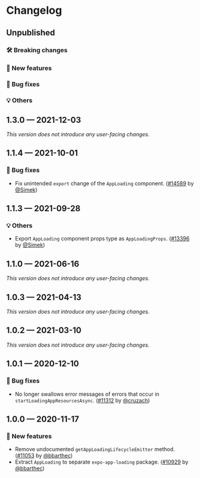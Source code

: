 # Changelog

## Unpublished

### 🛠 Breaking changes

### 🎉 New features

### 🐛 Bug fixes

### 💡 Others

## 1.3.0 — 2021-12-03

_This version does not introduce any user-facing changes._

## 1.1.4 — 2021-10-01

### 🐛 Bug fixes

- Fix unintended `export` change of the `AppLoading` component. ([#14589](https://github.com/expo/expo/pull/14589) by [@Simek](https://github.com/Simek))

## 1.1.3 — 2021-09-28

### 💡 Others

- Export `AppLoading` component props type as `AppLoadingProps`. ([#13396](https://github.com/expo/expo/pull/13396) by [@Simek](https://github.com/Simek))

## 1.1.0 — 2021-06-16

_This version does not introduce any user-facing changes._

## 1.0.3 — 2021-04-13

_This version does not introduce any user-facing changes._

## 1.0.2 — 2021-03-10

_This version does not introduce any user-facing changes._

## 1.0.1 — 2020-12-10

### 🐛 Bug fixes

- No longer swallows error messages of errors that occur in `startLoadingAppResourcesAsync`. ([#11312](https://github.com/expo/expo/pull/11312) by [@cruzach](https://github.com/cruzach))

## 1.0.0 — 2020-11-17

### 🎉 New features

- Remove undocumented `getAppLoadingLifecycleEmitter` method. ([#11053](https://github.com/expo/expo/pull/11053) by [@bbarthec](https://github.com/bbarthec))
- Extract `AppLoading` to separate `expo-app-loading` package. ([#10929](https://github.com/expo/expo/pull/10929) by [@bbarthec](https://github.com/bbarthec))
